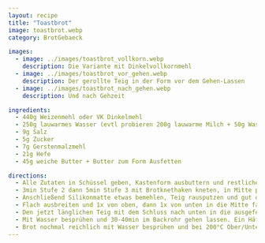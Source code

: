 ```yaml
---
layout: recipe
title: "Toastbrot"
image: toastbrot.webp
category: BrotGebaeck

images:
  - image: ../images/toastbrot_vollkorn.webp
    description: Die Variante mit Dinkelvollkornmehl
  - image: ../images/toastbrot_vor_gehen.webp
    description: Der gerollte Teig in der Form vor dem Gehen-Lassen
  - image: ../images/toastbrot_nach_gehen.webp
    description: Und nach Gehzeit

ingredients:
  - 440g Weizenmehl oder VK Dinkelmehl
  - 250g lauwarmes Wasser (evtl probieren 200g lauwarme Milch + 50g Wasser für Striezelartigen Teig)
  - 9g Salz
  - 5g Zucker
  - 7g Gerstenmalzmehl
  - 21g Hefe
  - 45g weiche Butter + Butter zum Form Ausfetten

directions:
  - Alle Zutaten in Schüssel geben, Kastenform ausbuttern und restliche Butter abwiegen und auf 45g auffüllen.
  - 3min Stufe 2 dann 5min Stufe 3 mit Brotknethaken kneten, in Mitte putzen und zugedeckt ca 40min gehen lassen.
  - Anschließend Silikonmatte etwas bemehlen, Teig rausputzen und gut durchkneten bis Teig rund ist.
  - Flach ausbreiten und 1x von oben, dann 1x von unten in die Mitte falten
  - Den jetzt länglichen Teig mit dem Schluss nach unten in die ausgefettete Form geben
  - Mit Wasser besprühen und 30-40min im Backrohr gehen lassen. Ein Häferl Wasser dazugeben
  - Brot nochmal reichlich mit Wasser besprühen und bei 200°C Ober/Unterhitze (evtl nur 190°C probieren)  für 30min ins vorgeheizte Backrohr geben
---
```

